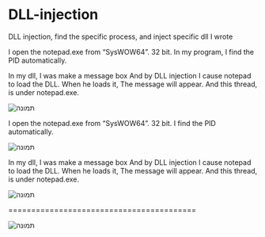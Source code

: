 # DLL-injection
DLL injection, find the specific process, and inject specific dll I wrote

I open the notepad.exe from “SysWOW64”. 32 bit.
In my program, I find the PID automatically. 
 
In my dll, I was make a message box
And by DLL injection I cause notepad to load the DLL. When he loads it, 
The message will appear. And this thread, is under notepad.exe.



![תמונה](https://user-images.githubusercontent.com/57419731/137398354-50d62c3e-8cb6-438e-8e74-05b20314f16b.png)


I open the notepad.exe from “SysWOW64”. 32 bit.
I find the PID automatically. 


![תמונה](https://user-images.githubusercontent.com/57419731/137398526-ba5476b9-7f09-4e71-983a-e7ddc2f99ba9.png)

In my dll, I was make a message box
And by DLL injection I cause notepad to load the DLL. When he loads it, 
The message will appear. And this thread, is under notepad.exe.

![תמונה](https://user-images.githubusercontent.com/57419731/137398943-a1ce92a5-0edb-41d6-9587-8c0e57c20e26.png)

=========================================

![תמונה](https://user-images.githubusercontent.com/57419731/137399100-e733d7a5-02a9-4964-a3cb-2a93e6a549d7.png)
